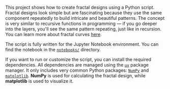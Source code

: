 This project shows how to create fractal designs using a Python script. Fractal designs look simple but are fascinating because they use the same component repeatedly to build intricate and beautiful patterns. The concept is very similar to recursive functions in programming — if you go deeper into the layers, you'll see the same pattern repeating, just like in recursion. You can learn more about fractal curves [here](https://en.wikipedia.org/wiki/Fractal_curve).

The script is fully written for the Jupyter Notebook environment. You can find the notebook in the [`notebooks/`](notebooks/) directory.

If you want to run or customize the script, you can install the required dependencies. All dependencies are managed using the [`uv`](https://docs.astral.sh/uv/) package manager. It only includes very common Python packages: [`NumPy`](https://numpy.org/) and [`matplotlib`](https://matplotlib.org/). **NumPy** is used for calculating the fractal design, while **matplotlib** is used to visualize it.
